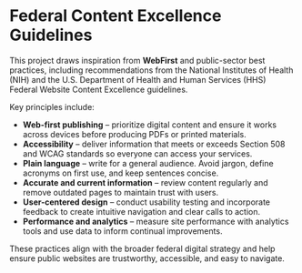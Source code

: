 # Federal Content Excellence Guidelines

This project draws inspiration from **WebFirst** and public-sector best practices, including recommendations from the National Institutes of Health (NIH) and the U.S. Department of Health and Human Services (HHS) Federal Website Content Excellence guidelines.

Key principles include:

- **Web-first publishing** – prioritize digital content and ensure it works across devices before producing PDFs or printed materials.
- **Accessibility** – deliver information that meets or exceeds Section 508 and WCAG standards so everyone can access your services.
- **Plain language** – write for a general audience. Avoid jargon, define acronyms on first use, and keep sentences concise.
- **Accurate and current information** – review content regularly and remove outdated pages to maintain trust with users.
- **User-centered design** – conduct usability testing and incorporate feedback to create intuitive navigation and clear calls to action.
- **Performance and analytics** – measure site performance with analytics tools and use data to inform continual improvements.

These practices align with the broader federal digital strategy and help ensure public websites are trustworthy, accessible, and easy to navigate.
